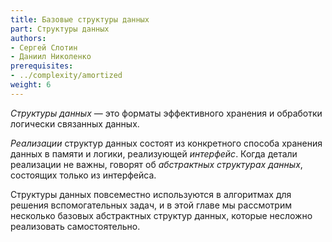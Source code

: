 ```yaml
---
title: Базовые структуры данных
part: Структуры данных
authors:
- Сергей Слотин
- Даниил Николенко
prerequisites:
- ../complexity/amortized
weight: 6
---
```


*Структуры данных* — это форматы эффективного хранения и обработки логически связанных данных.

*Реализации* структур данных состоят из конкретного способа хранения данных в памяти и логики, реализующей *интерфейс*. Когда детали реализации не важны, говорят об *абстрактных структурах данных*, состоящих только из интерфейса.

Структуры данных повсеместно используются в алгоритмах для решения вспомогательных задач, и в этой главе мы рассмотрим несколько базовых абстрактных структур данных, которые несложно реализовать самостоятельно.
